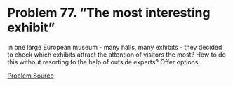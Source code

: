 # Problem 77. “The most interesting exhibit”

In one large European museum - many halls, many exhibits - they decided to check which exhibits attract the attention of visitors the most? How to do this without resorting to the help of outside experts? Offer options.

[Problem Source](https://www.trizland.ru/tasks/5056/)